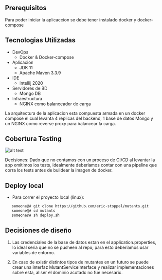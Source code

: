 ## Prerequisitos
Para poder iniciar la aplicaccion se debe tener instalado docker y docker-compose

## Tecnologias Utilizadas

- DevOps
    - Docker & Docker-compose
- Aplicacion
    - JDK 11
    - Apache Maven 3.3.9
- IDE
    - Intellij 2020
- Servidores de BD
    - Mongo DB
- Infraestructura
    - NGINX como balanceador de carga
    
La arquitectura de la aplicacion esta compuesta armada en un docker compose el cual levanta
4 replicas del backend, 1 base de datos Mongo y un NGINX como reverse proxy para 
balancear la carga.
    

## Cobertura Testing

![alt text](https://i.imgur.com/4f4REjH.png)

Decisiones: Dado que no contamos con un proceso de CI/CD al levantar la app omitimos los tests,
 idealmente deberiamos contar con una pipeline que corra los tests antes de buildear la imagen de docker.

## Deploy local

- Para correr el proyecto local (linux):
```bash
   someone@# git clone https://github.com/eric-stoppel/mutants.git
   someone@# cd mutants
   someone@# sh deploy.sh
```

## Decisiones de diseño

1. Las credenciales de la base de datos estan en el application.properties, lo ideal seria
 que no se pusheen al repo, para esto deberiamos usar variables de entorno.

2. En caso de existir distintos tipos de mutantes en un futuro se puede crear una interfaz MutantServiceInterface y 
realizar implementaciones sobre esta, al ser el dominio acotado no fue necesario.
